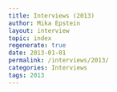 ```yaml
---
title: Interviews (2013)
author: Mika Epstein
layout: interview
topic: index
regenerate: true
date: 2013-01-01
permalink: /interviews/2013/
categories: Interviews
tags: 2013
---
```

